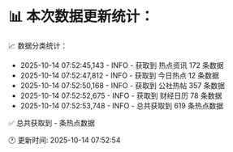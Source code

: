 📊 本次数据更新统计：
==========================

📈 数据分类统计：
- 2025-10-14 07:52:45,143 - INFO - 获取到 热点资讯 172 条数据
- 2025-10-14 07:52:47,812 - INFO - 获取到 今日热点 12 条数据
- 2025-10-14 07:52:50,168 - INFO - 获取到 公社热帖 357 条数据
- 2025-10-14 07:52:52,675 - INFO - 获取到 财经日历 78 条数据
- 2025-10-14 07:52:53,748 - INFO - 总共获取到 619 条热点数据

✅ 总共获取到 - 条热点数据

🕐 更新时间: 2025-10-14 07:52:54

